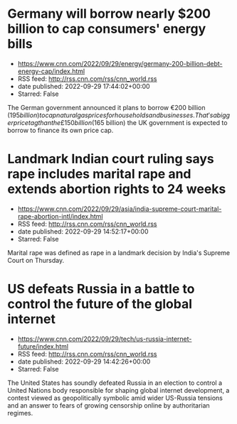# Germany will borrow nearly $200 billion to cap consumers' energy bills
 - https://www.cnn.com/2022/09/29/energy/germany-200-billion-debt-energy-cap/index.html
 - RSS feed: http://rss.cnn.com/rss/cnn_world.rss
 - date published: 2022-09-29 17:44:02+00:00
 - Starred: False

The German government announced it plans to borrow €200 billion ($195 billion) to cap natural gas prices for households and businesses. That's a bigger price tag than the £150 billion ($165 billion) the UK government is expected to borrow to finance its own price cap.

# Landmark Indian court ruling says rape includes marital rape and extends abortion rights to 24 weeks
 - https://www.cnn.com/2022/09/29/asia/india-supreme-court-marital-rape-abortion-intl/index.html
 - RSS feed: http://rss.cnn.com/rss/cnn_world.rss
 - date published: 2022-09-29 14:52:17+00:00
 - Starred: False

Marital rape was defined as rape in a landmark decision by India's Supreme Court on Thursday.

# US defeats Russia in a battle to control the future of the global internet
 - https://www.cnn.com/2022/09/29/tech/us-russia-internet-future/index.html
 - RSS feed: http://rss.cnn.com/rss/cnn_world.rss
 - date published: 2022-09-29 14:42:26+00:00
 - Starred: False

The United States has soundly defeated Russia in an election to control a United Nations body responsible for shaping global internet development, a contest viewed as geopolitically symbolic amid wider US-Russia tensions and an answer to fears of growing censorship online by authoritarian regimes.
